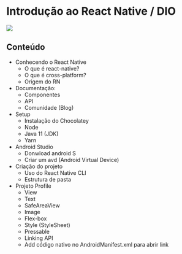 # Introdução ao React Native / DIO
<img src="https://lh3.googleusercontent.com/pw/AM-JKLWz74E057t-09LRAKWlYMq31NlcITQx9bmObh9yO2cxJWZZPvoZDOZeUcWmgevAQqqv0RYwuWxYFYIa-3J6FHgXN7mCJ3D2CzYM3MyuW-VsUgxpKt0MhN-z1zAmGFOFAH9Tjl4lBwXzxpW_RPM4liC8mg=w370-h657-no?authuser=0" />

## Conteúdo
- Conhecendo o React Native
  - O que é react-native?
  - O que é cross-platform?
  - Origem do RN
 - Documentação:
   - Componentes
   - API
   - Comunidade (Blog)
- Setup
  - Instalação do Chocolatey
  - Node
  - Java 11 (JDK)
  - Yarn
 - Android Studio
    - Donwload android S
    - Criar um avd (Android Virtual Device)
- Criação do projeto
  - Uso do React Native CLI
  - Estrutura de pasta
- Projeto Profile
  - View
  - Text
  - SafeAreaView
  - Image
  - Flex-box
  - Style (StyleSheet)
  - Pressable
  - Linking API
  - Add código nativo no AndroidManifest.xml para abrir link
